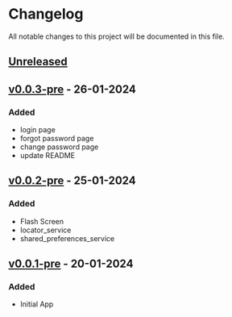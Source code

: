 # Changelog

All notable changes to this project will be documented in this file.

## [Unreleased]

## [v0.0.3-pre] - 26-01-2024

### Added

- login page
- forgot password page
- change password page
- update README

## [v0.0.2-pre] - 25-01-2024

### Added

- Flash Screen
- locator_service
- shared_preferences_service

## [v0.0.1-pre] - 20-01-2024

### Added

- Initial App

[unreleased]: https://github.com/olivierlacan/keep-a-changelog/compare/v0.0.3-pre...HEAD
[v0.0.3-pre]: https://github.com/venhha/flutter_vtv/compare/v0.0.2-pre...v0.0.3-pre
[v0.0.2-pre]: https://github.com/venhha/flutter_vtv/compare/v0.0.1-pre...v0.0.2-pre
[v0.0.1-pre]: https://github.com/venhha/flutter_vtv/releases/tag/v0.0.1-pre
